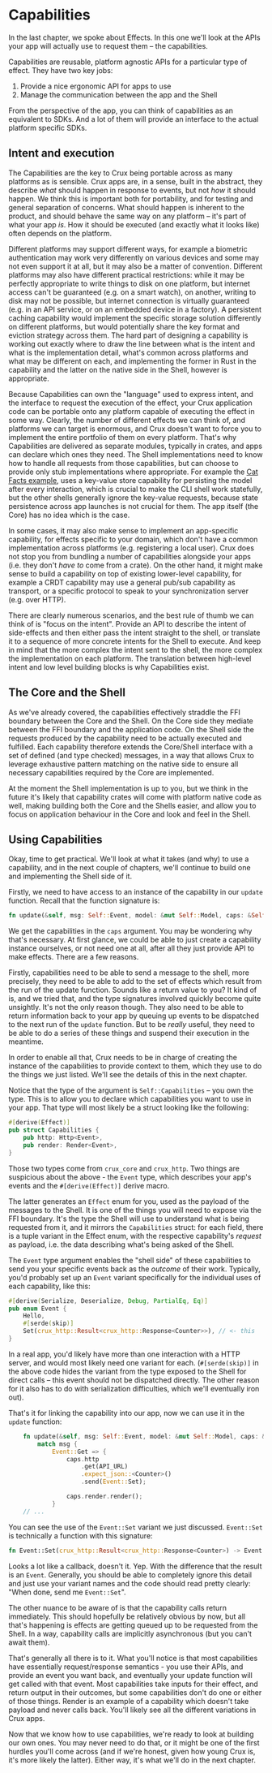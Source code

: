 # Capabilities

In the last chapter, we spoke about Effects. In this one we'll look at the APIs your app will actually use to request them – the capabilities.

Capabilities are reusable, platform agnostic APIs for a particular type of effect. They have two key jobs:

1. Provide a nice ergonomic API for apps to use
2. Manage the communication between the app and the Shell

From the perspective of the app, you can think of capabilities as an equivalent to SDKs. And a lot of them will provide an interface to the actual platform specific SDKs.

## Intent and execution

The Capabilities are the key to Crux being portable across as many platforms as is sensible. Crux apps are, in a sense, built in the abstract, they describe _what_ should happen in response to events, but not _how_ it should happen. We think this is important both for portability, and for testing and general separation of concerns. What should happen is inherent to the product, and should behave the same way on any platform – it's part of what your app _is_. How it should be executed (and exactly what it looks like) often depends on the platform.

Different platforms may support different ways, for example a biometric authentication may work very differently on various devices and some may not even support it at all, but it may also be a matter of convention. Different platforms may also have different practical restrictions: while it may be perfectly appropriate to write things to disk on one platform, but internet access can't be guaranteed (e.g. on a smart watch), on another, writing to disk may not be possible, but internet connection is virtually guaranteed (e.g. in an API service, or on an embedded device in a factory). A persistent caching capability would implement the specific storage solution differently on different platforms, but would potentially share the key format and eviction strategy across them. The hard part of designing a capability is working out exactly where to draw the line between what is the intent and what is the implementation detail, what's common across platforms and what may be different on each, and implementing the former in Rust in the capability and the latter on the native side in the Shell, however is appropriate.

Because Capabilities can own the "language" used to express intent, and the interface to request the execution of the effect, your Crux application code can be portable onto any platform capable of executing the effect in some way. Clearly, the number of different effects we can think of, and platforms we can target is enormous, and Crux doesn't want to force you to implement the entire portfolio of them on every platform. That's why Capabilities are delivered as separate modules, typically in crates, and apps can declare which ones they need. The Shell implementations need to know how to handle all requests from those capabilities, but can choose to provide only stub implementations where appropriate. For example the [Cat Facts example](https://github.com/redbadger/crux/tree/master/examples/cat_facts), uses a key-value store capability for persisting the model after every interaction, which is crucial to make the CLI shell work statefully, but the other shells generally ignore the key-value requests, because state persistence across app launches is not crucial for them. The app itself (the Core) has no idea which is the case.

In some cases, it may also make sense to implement an app-specific capability, for effects specific to your domain, which don't have a common implementation across platforms (e.g. registering a local user). Crux does not stop you from bundling a number of capabilities alongside your apps (i.e. they don't _have to_ come from a crate). On the other hand, it might make sense to build a capability on top of existing lower-level capability, for example a CRDT capability may use a general pub/sub capability as transport, or a specific protocol to speak to your synchronization server (e.g. over HTTP).

There are clearly numerous scenarios, and the best rule of thumb we can think of is "focus on the intent". Provide an API to describe the intent of side-effects and then either pass the intent straight to the shell, or translate it to a sequence of more concrete intents for the Shell to execute. And keep in mind that the more complex the intent sent to the shell, the more complex the implementation on each platform. The translation between high-level intent and low level building blocks is why Capabilities exist.

## The Core and the Shell

As we've already covered, the capabilities effectively straddle the FFI boundary between the Core and the Shell. On the Core side they mediate between the FFI boundary and the application code. On the Shell side the requests produced by the capability need to be actually executed and fulfilled. Each capability therefore extends the Core/Shell interface with a set of defined (and type checked) messages, in a way that allows Crux to leverage exhaustive pattern matching on the native side to ensure all necessary capabilities required by the Core are implemented.

At the moment the Shell implementation is up to you, but we think in the future it's likely that capability crates will come with platform native code as well, making building both the Core and the Shells easier, and allow you to focus on application behaviour in the Core and look and feel in the Shell.

## Using Capabilities

Okay, time to get practical. We'll look at what it takes (and why) to use a capability, and in the next couple of chapters, we'll continue to build one and implementing the Shell side of it.

Firstly, we need to have access to an instance of the capability in our `update` function. Recall that the function signature is:

```rust
fn update(&self, msg: Self::Event, model: &mut Self::Model, caps: &Self::Capabilities)
```

We get the capabilities in the `caps` argument. You may be wondering why that's necessary. At first glance, we could be able to just create a capability instance ourselves, or not need one at all, after all they just provide API to make effects. There are a few reasons.

Firstly, capabilities need to be able to send a message to the shell, more precisely, they need to be able to add to the set of effects which result from the run of the update function. Sounds like a return value to you? It kind of is, and we tried that, and the type signatures involved quickly become quite unsightly. It's not the only reason though. They also need to be able to return information back to your app by queuing up events to be dispatched to the next run of the `update` function. But to be _really_ useful, they need to be able to do a series of these things and suspend their execution in the meantime.

In order to enable all that, Crux needs to be in charge of creating the instance of the capabilities to provide context to them, which they use to do the things we just listed. We'll see the details of this in the next chapter.

Notice that the type of the argument is `Self::Capabilities` – you own the type. This is to allow you to declare which capabilities you want to use in your app. That type will most likely be a struct looking like the following:

```rust
#[derive(Effect)]
pub struct Capabilities {
    pub http: Http<Event>,
    pub render: Render<Event>,
}
```

Those two types come from `crux_core` and `crux_http`. Two things are suspicious about the above - the `Event` type, which describes your app's events and the `#[derive(Effect)]` derive macro.

The latter generates an `Effect` enum for you, used as the payload of the messages to the Shell. It is one of the things you will need to expose via the FFI boundary. It's the type the Shell will use to understand what is being requested from it, and it mirrors the `Capabilities` struct: for each field, there is a tuple variant in the Effect enum, with the respective capability's _request_ as payload, i.e. the data describing what's being asked of the Shell.

The `Event` type argument enables the "shell side" of these capabilities to send you your specific events back as the _outcome_ of their work. Typically, you'd probably set up an `Event` variant specifically for the individual uses of each capability, like this:

```rust
#[derive(Serialize, Deserialize, Debug, PartialEq, Eq)]
pub enum Event {
    Hello,
    #[serde(skip)]
    Set(crux_http::Result<crux_http::Response<Counter>>), // <- this
}
```

In a real app, you'd likely have more than one interaction with a HTTP server, and would most likely need one variant for each. (`#[serde(skip)]` in the above code hides the variant from the type exposed to the Shell for direct calls – this event should not be dispatched directly. The other reason for it also has to do with serialization difficulties, which we'll eventually iron out).

That's it for linking the capability into our app, now we can use it in the `update` function:

```rust
    fn update(&self, msg: Self::Event, model: &mut Self::Model, caps: &Self::Capabilities) {
        match msg {
            Event::Get => {
                caps.http
                    .get(API_URL)
                    .expect_json::<Counter>()
                    .send(Event::Set);

                caps.render.render();
            }
    // ...
```

You can see the use of the `Event::Set` variant we just discussed. `Event::Set` is technically a function with this signature:

```rust
fn Event::Set(crux_http::Result<crux_http::Response<Counter>) -> Event
```

Looks a lot like a callback, doesn't it. Yep. With the difference that the result is an `Event`. Generally, you should be able to completely ignore this detail and just use your variant names and the code should read pretty clearly: "When done, send me `Event::Set`".

The other nuance to be aware of is that the capability calls return immediately. This should hopefully be relatively obvious by now, but all that's happening is effects are getting queued up to be requested from the Shell. In a way, capability calls are implicitly asynchronous (but you can't await them).

That's generally all there is to it. What you'll notice is that most capabilities have essentially request/response semantics - you use their APIs, and provide an event you want back, and eventually your update function will get called with that event. Most capabilities take inputs for their effect, and return output in their outcomes, but some capabilities don't do one or either of those things. Render is an example of a capability which doesn't take payload and never calls back. You'll likely see all the different variations in Crux apps.

Now that we know how to use capabilities, we're ready to look at building our own ones. You may never need to do that, or it might be one of the first hurdles you'll come across (and if we're honest, given how young Crux is, it's more likely the latter). Either way, it's what we'll do in the next chapter.
